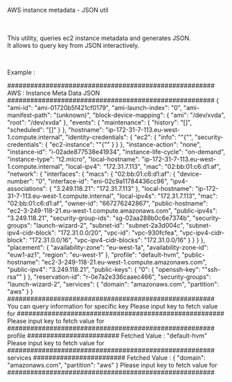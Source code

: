 AWS instance metadata - JSON util
<br/><br/><br/>

This utility, queries ec2 instance metadata and generates JSON. <br/>
It allows to query key from JSON interactively. <br/>

<br/>

Example : <br/>

######################################################
AWS : Instance Meta Data JSON
######################################################
{
  "ami-id": "ami-01720b5f421cf0179",
  "ami-launch-index": "0",
  "ami-manifest-path": "(unknown)",
  "block-device-mapping": {
    "ami": "/dev/xvda",
    "root": "/dev/xvda"
  },
  "events": {
    "maintenance": {
      "history": "[]",
      "scheduled": "[]"
    }
  },
  "hostname": "ip-172-31-7-113.eu-west-1.compute.internal",
  "identity-credentials": {
    "ec2": {
      "info": "\"{\"",
      "security-credentials": {
        "ec2-instance": "\"{\""
      }
    }
  },
  "instance-action": "none",
  "instance-id": "i-02ade877538e41934",
  "instance-life-cycle": "on-demand",
  "instance-type": "t2.micro",
  "local-hostname": "ip-172-31-7-113.eu-west-1.compute.internal",
  "local-ipv4": "172.31.7.113",
  "mac": "02:bb:01:c6:d1:af",
  "network": {
    "interfaces": {
      "macs": {
        "02:bb:01:c6:d1:af": {
          "device-number": "0",
          "interface-id": "eni-02c9a11784436cc96",
          "ipv4-associations": {
            "3.249.118.21": "172.31.7.113"
          },
          "local-hostname": "ip-172-31-7-113.eu-west-1.compute.internal",
          "local-ipv4s": "172.31.7.113",
          "mac": "02:bb:01:c6:d1:af",
          "owner-id": "667276242867",
          "public-hostname": "ec2-3-249-118-21.eu-west-1.compute.amazonaws.com",
          "public-ipv4s": "3.249.118.21",
          "security-group-ids": "sg-02aa288b0c6e7374b",
          "security-groups": "launch-wizard-2",
          "subnet-id": "subnet-2a3d004c",
          "subnet-ipv4-cidr-block": "172.31.0.0/20",
          "vpc-id": "vpc-930fcfea",
          "vpc-ipv4-cidr-block": "172.31.0.0/16",
          "vpc-ipv4-cidr-blocks": "172.31.0.0/16"
        }
      }
    }
  },
  "placement": {
    "availability-zone": "eu-west-1a",
    "availability-zone-id": "euw1-az1",
    "region": "eu-west-1"
  },
  "profile": "default-hvm",
  "public-hostname": "ec2-3-249-118-21.eu-west-1.compute.amazonaws.com",
  "public-ipv4": "3.249.118.21",
  "public-keys": {
    "0": {
      "openssh-key": "\"ssh-rsa\""
    }
  },
  "reservation-id": "r-0e7a2e336caaec466",
  "security-groups": "launch-wizard-2",
  "services": {
    "domain": "amazonaws.com",
    "partition": "aws"
  }
}
######################################################
You can query information for specific key
Please input key to fetch value for
######################################################
Please input key to fetch value for
######################################################
profile
########################
Fetched Value :
"default-hvm"
Please input key to fetch value for
######################################################
services
########################
Fetched Value :
{
  "domain": "amazonaws.com",
  "partition": "aws"
}
Please input key to fetch value for
######################################################
